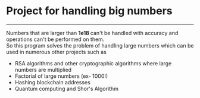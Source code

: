<h1>
  Project for handling big numbers
</h1>
<hr>
<p>
  Numbers that are larger than <b> 1e18 </b> can't be handled with accuracy and operations can't be performed on them.
  <br>
  So this program solves the problem of handling large numbers which can be used in numerous other projects such as
  <ul>
    <li>RSA algorithms and other cryptographic algorithms where large numbers are multiplied</li>
    <li>Factorial of large numbers (ex- 1000!) </li>
    <li>Hashing blockchain addresses</li>
    <li>Quantum computing and Shor's Algorithm</li>
  </ul>
</p>
